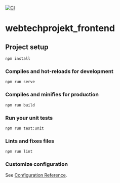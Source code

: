 [![CI](https://github.com/DangKhanhLe/webtechprojekt_frontend/actions/workflows/ci.yml/badge.svg)](https://github.com/DangKhanhLe/webtechprojekt_frontend/actions/workflows/ci.yml)

# webtechprojekt_frontend

## Project setup
```
npm install
```

### Compiles and hot-reloads for development
```
npm run serve
```

### Compiles and minifies for production
```
npm run build
```

### Run your unit tests
```
npm run test:unit
```

### Lints and fixes files
```
npm run lint
```

### Customize configuration
See [Configuration Reference](https://cli.vuejs.org/config/).
